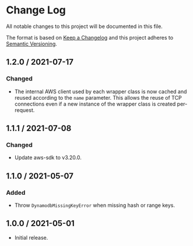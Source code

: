 # Change Log

All notable changes to this project will be documented in this file.

The format is based on [Keep a Changelog](https://keepachangelog.com/)
and this project adheres to [Semantic Versioning](https://semver.org/).

## 1.2.0 / 2021-07-17

### Changed

- The internal AWS client used by each wrapper class is now cached
  and reused according to the `name` parameter.
  This allows the reuse of TCP connections even if
  a new instance of the wrapper class is created per-request.

## 1.1.1 / 2021-07-08

### Changed

- Update aws-sdk to v3.20.0.

## 1.1.0 / 2021-05-07

### Added

- Throw `DynamodbMissingKeyError` when missing hash or range keys.

## 1.0.0 / 2021-05-01

- Initial release.
